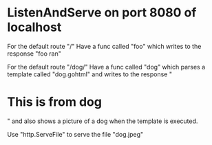 # ListenAndServe on port 8080 of localhost

For the default route "/"
Have a func called "foo" 
which writes to the response "foo ran"

For the default route "/dog/"
Have a func called "dog" 
which parses a template called "dog.gohtml"
and writes to the response "<h1>This is from dog</h1>"
and also shows a picture of a dog when the template is executed.

Use "http.ServeFile"
to serve the file "dog.jpeg"